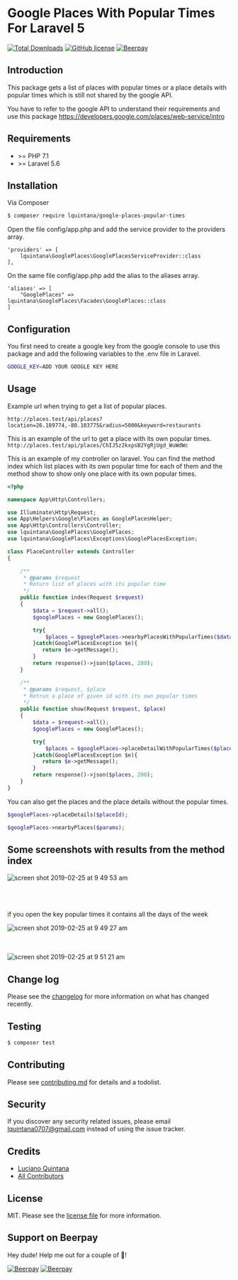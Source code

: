 # Google Places With Popular Times For Laravel 5
    
[![Total Downloads](https://poser.pugx.org/lquintana/google-places-popular-times/downloads)](https://packagist.org/packages/lquintana/google-places-popular-times)
[![GitHub license](https://img.shields.io/github/license/1quintana/google-places-popular-times.svg)](https://github.com/1quintana/google-places-popular-times/blob/master/LICENSE)
[![Beerpay](https://beerpay.io/1quintana/google-places-popular-times/badge.svg?style=beer-square)](https://beerpay.io/1quintana/google-places-popular-times)

## Introduction

This package gets a list of places with popular times or a place details with popular times which is still not shared by the google API.

You have to refer to the google API to understand their requirements and use this package https://developers.google.com/places/web-service/intro

## Requirements

- &gt;= PHP 7.1
- &gt;= Laravel 5.6

## Installation

Via Composer

``` bash
$ composer require lquintana/google-places-popular-times
```
Open the file config/app.php and add the service provider to the providers array.

```
'providers' => [
    lquintana\GooglePlaces\GooglePlacesServiceProvider::class
],
```

On the same file config/app.php add the alias to the aliases array.

```
'aliases' => [
    "GooglePlaces" => lquintana\GooglePlaces\Facades\GooglePlaces::class
]
```


## Configuration
You first need to create a google key from the google console to use this package and add the following variables to the .env file in Laravel.

``` bash
GOOGLE_KEY=ADD YOUR GOOGLE KEY HERE
```

## Usage
Example url when trying to get a list of popular places.

`http://places.test/api/places?location=26.189774,-80.103775&radius=5000&keyword=restaurants`

This is an example of the url to get a place with its own popular times.
`http://places.test/api/places/ChIJ5z2kxpsB2YgRjUgd_WuWdWc`

This is an example of my controller on laravel. You can find the method index which list places with its own popular time for each of them and the method show to show only one place with its own popular times.


``` php
<?php

namespace App\Http\Controllers;

use Illuminate\Http\Request;
use App\Helpers\Google\Places as GooglePlacesHelper;
use App\Http\Controllers\Controller;
use lquintana\GooglePlaces\GooglePlaces;
use lquintana\GooglePlaces\Exceptions\GooglePlacesException;

class PlaceController extends Controller
{

    /**
     * @params $request
     * Return list of places with its popular time
     */
    public function index(Request $request)
    {
        $data = $request->all();
        $googlePlaces = new GooglePlaces();

        try{
            $places = $googlePlaces->nearbyPlacesWithPopularTimes($data);
        }catch(GooglePlacesException $e){
           return $e->getMessage();
        }
        return response()->json($places, 200);
    }

    /**
     * @params $request, $place
     * Retrun a place of given id with its own popular times
     */
    public function show(Request $request, $place)
    {
        $data = $request->all();
        $googlePlaces = new GooglePlaces();

        try{
            $places = $googlePlaces->placeDetailWithPopularTimes($place);
        }catch(GooglePlacesException $e){
           return $e->getMessage();
        }
        return response()->json($places, 200);
    }
}

```

You can also get the places and the place details without the popular times.

``` php
$googlePlaces->placeDetails($placeId);

```

``` php
$googlePlaces->nearbyPlaces($params);

```

## Some screenshots with results from the method index 
![screen shot 2019-02-25 at 9 49 53 am](https://user-images.githubusercontent.com/11234646/53346291-b9a7ed80-38e4-11e9-9a51-d5d48bf0b22b.png)

<br /><br /><br />
if you open the key popular times it contains all the days of the week

![screen shot 2019-02-25 at 9 49 27 am](https://user-images.githubusercontent.com/11234646/53346504-21f6cf00-38e5-11e9-8446-e4eb648b2731.png)


<br /><br />
![screen shot 2019-02-25 at 9 51 21 am](https://user-images.githubusercontent.com/11234646/53346638-6d10e200-38e5-11e9-93b2-d612cf83905d.png)

## Change log

Please see the [changelog](changelog.md) for more information on what has changed recently.

## Testing

``` bash
$ composer test
```

## Contributing

Please see [contributing.md](contributing.md) for details and a todolist.

## Security

If you discover any security related issues, please email lquintana0707@gmail.com instead of using the issue tracker.

## Credits

- [Luciano Quintana][link-author]
- [All Contributors][link-contributors]

## License

MIT. Please see the [license file](license.md) for more information.

[ico-version]: https://img.shields.io/packagist/v/lquintana/googleplaces.svg?style=flat-square
[ico-downloads]: https://img.shields.io/packagist/dt/lquintana/googleplaces.svg?style=flat-square
[ico-travis]: https://img.shields.io/travis/lquintana/googleplaces/master.svg?style=flat-square
[ico-styleci]: https://styleci.io/repos/12345678/shield

[link-packagist]: https://packagist.org/packages/lquintana/googleplaces
[link-downloads]: https://packagist.org/packages/lquintana/googleplaces
[link-travis]: https://travis-ci.org/lquintana/googleplaces
[link-styleci]: https://styleci.io/repos/12345678
[link-author]: https://github.com/lquintana
[link-contributors]: ../../contributors]

## Support on Beerpay
Hey dude! Help me out for a couple of :beers:!

[![Beerpay](https://beerpay.io/1quintana/google-places-popular-times/badge.svg?style=beer-square)](https://beerpay.io/1quintana/google-places-popular-times)  [![Beerpay](https://beerpay.io/1quintana/google-places-popular-times/make-wish.svg?style=flat-square)](https://beerpay.io/1quintana/google-places-popular-times?focus=wish)